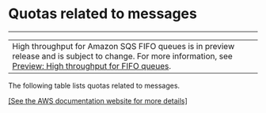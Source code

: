 # Quotas related to messages<a name="quotas-messages"></a>


****  

|  | 
| --- |
| High throughput for Amazon SQS FIFO queues is in preview release and is subject to change\. For more information, see [Preview: High throughput for FIFO queues](high-throughput-fifo.md)\. | 

The following table lists quotas related to messages\.

[\[See the AWS documentation website for more details\]](http://docs.aws.amazon.com/AWSSimpleQueueService/latest/SQSDeveloperGuide/quotas-messages.html)